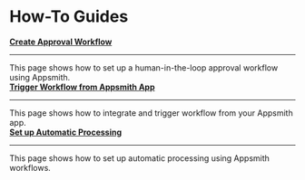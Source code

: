 # How-To Guides

<div className="containerGridSampleApp">
<div className="containerColumnSampleApp columnGrid column-one">
        <div className="containerCol">
            <a href="workflows/how-to-guides/create-approval-workflow"><strong>Create Approval Workflow</strong></a>
        </div> <hr/>
        <div className="containerDescription">This page shows how to set up a human-in-the-loop approval workflow using Appsmith.</div>
        <div className="containerTutorialLink"></div>
    </div>
<div className="containerColumnSampleApp columnGrid column-two">
<div className="containerCol">
            <a href="workflows/how-to-guides/trigger-workflow-from-appsmith-app"><strong>Trigger Workflow from Appsmith App</strong></a>
        </div> <hr/>
        <div className="containerDescription">This page shows how to integrate and trigger workflow from your Appsmith app.</div>
</div>
</div>

<div className="containerGridSampleApp">
    <div className="containerColumnSampleApp columnGrid column-one">
        <div className="containerCol">
           <a href="workflows/how-to-guides/set-up-automatic-processing"><strong>Set up Automatic Processing</strong></a>
        </div><hr/>
        <div className="containerDescription">This page shows how to set up automatic processing using Appsmith workflows.</div>
    </div>
    <div className="columnGrid column-two" style={{margin: "10px"}}>
   </div>
</div>